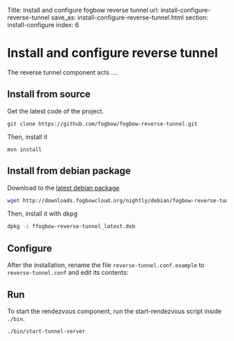 Title: Install and configure fogbow reverse tunnel
url: install-configure-reverse-tunnel
save_as: install-configure-reverse-tunnel.html
section: install-configure
index: 6

Install and configure reverse tunnel
==========

The reverse tunnel component acts ....

## Install from source
Get the latest code of the project.
``` shell
git clone https://github.com/fogbow/fogbow-reverse-tunnel.git
```
Then, install it
``` shell
mvn install
```

## Install from debian package
Download to the <a href="http://downloads.fogbowcloud.org/nightly/debian/fogbow-reverse-tunnel/fogbow-reverse-tunnel_latest.deb" target=_blank>latest debian package</a>
```bash
wget http://downloads.fogbowcloud.org/nightly/debian/fogbow-reverse-tunnel/fogbow-reverse-tunnel_latest.deb
```

Then, install it with dkpg
```bash
dpkg -i ffogbow-reverse-tunnel_latest.deb
```

## Configure
After the installation, rename the file ```reverse-tunnel.conf.example``` to ```reverse-tunnel.conf``` and edit its contents:

## Run
To start the rendezvous component, run the start-rendezvous script inside ```./bin```.
``` shell
./bin/start-tunnel-server
```
